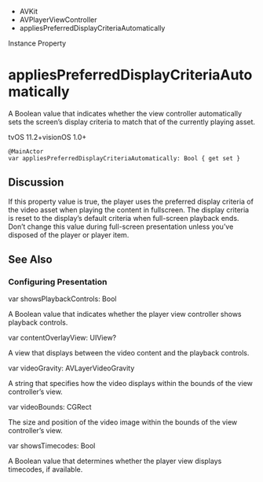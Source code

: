 

- AVKit
- AVPlayerViewController
-  appliesPreferredDisplayCriteriaAutomatically 

Instance Property

# appliesPreferredDisplayCriteriaAutomatically

A Boolean value that indicates whether the view controller automatically sets the screen’s display criteria to match that of the currently playing asset.

tvOS 11.2+visionOS 1.0+

``` source
@MainActor
var appliesPreferredDisplayCriteriaAutomatically: Bool { get set }
```

## Discussion

If this property value is true, the player uses the preferred display criteria of the video asset when playing the content in fullscreen. The display criteria is reset to the display’s default criteria when full-screen playback ends. Don’t change this value during full-screen presentation unless you’ve disposed of the player or player item.

## See Also

### Configuring Presentation

var showsPlaybackControls: Bool

A Boolean value that indicates whether the player view controller shows playback controls.

var contentOverlayView: UIView?

A view that displays between the video content and the playback controls.

var videoGravity: AVLayerVideoGravity

A string that specifies how the video displays within the bounds of the view controller’s view.

var videoBounds: CGRect

The size and position of the video image within the bounds of the view controller’s view.

var showsTimecodes: Bool

A Boolean value that determines whether the player view displays timecodes, if available.

